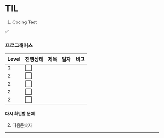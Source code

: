 # TIL

1. Coding Test

:white_check_mark:

### 프로그래머스

| Level | 진행상태             | 제목 | 일자 | 비고 |
| ----- | -------------------- | ---- | ---- | ---- |
| 2     | :white_large_square: |      |      |      |
| 2     | :white_large_square: |      |      |      |
| 2     | :white_large_square: |      |      |      |
| 2     | :white_large_square: |      |      |      |
| 2     | :white_large_square: |      |      |      |

#### 다시 확인할 문제

2. 다음큰숫자

---
